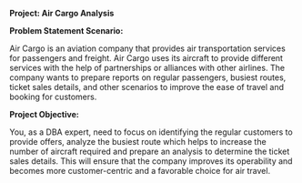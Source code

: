 **Project: Air Cargo Analysis**

**Problem Statement Scenario:**

Air Cargo is an aviation company that provides air transportation services for
passengers and freight. Air Cargo uses its aircraft to provide different services with
the help of partnerships or alliances with other airlines. The company wants to
prepare reports on regular passengers, busiest routes, ticket sales details, and
other scenarios to improve the ease of travel and booking for customers.
 
**Project Objective:**

You, as a DBA expert, need to focus on identifying the regular customers to provide offers,
analyze the busiest route which helps to increase the number of aircraft required and prepare an analysis to determine the ticket sales details.
This will ensure that the company improves its operability and becomes more customer-centric and a favorable choice for air travel.
